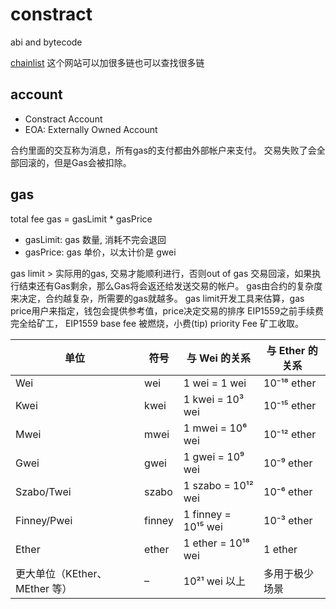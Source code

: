 # constract

abi and bytecode

[chainlist](chainlist.org) 这个网站可以加很多链也可以查找很多链

## account

- Constract Account
- EOA: Externally Owned Account

合约里面的交互称为消息，所有gas的支付都由外部帐户来支付。
交易失败了会全部回滚的，但是Gas会被扣除。

## gas

total fee gas = gasLimit * gasPrice

- gasLimit: gas 数量, 消耗不完会退回
- gasPrice: gas 单价，以太计价是 gwei

gas limit > 实际用的gas, 交易才能顺利进行，否则out of gas 交易回滚，如果执行结束还有Gas剩余，那么Gas将会返还给发送交易的帐户。
gas由合约的复杂度来决定，合约越复杂，所需要的gas就越多。
gas limit开发工具来估算，gas price用户来指定，钱包会提供参考值，price决定交易的排序
EIP1559之前手续费完全给矿工， EIP1559 base fee 被燃烧，小费(tip) priority Fee 矿工收取。

| 单位                    | 符号     | 与 Wei 的关系           | 与 Ether 的关系 |
| --------------------- | ------ | ------------------- | ----------- |
| Wei                   | wei    | 1 wei = 1 wei       | 10⁻¹⁸ ether |
| Kwei                  | kwei   | 1 kwei = 10³ wei    | 10⁻¹⁵ ether |
| Mwei                  | mwei   | 1 mwei = 10⁶ wei    | 10⁻¹² ether |
| Gwei                  | gwei   | 1 gwei = 10⁹ wei    | 10⁻⁹ ether  |
| Szabo/Twei            | szabo  | 1 szabo = 10¹² wei  | 10⁻⁶ ether  |
| Finney/Pwei           | finney | 1 finney = 10¹⁵ wei | 10⁻³ ether  |
| Ether                 | ether  | 1 ether = 10¹⁸ wei  | 1 ether     |
| 更大单位（KEther、MEther 等） | –      | 10²¹ wei 以上         | 多用于极少场景     |

